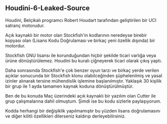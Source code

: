 ## Houdini-6-Leaked-Source

Houdini, Belçikalı programcı Robert Houdart tarafından geliştirilen bir UCI satranç motorudur.

Açık kaynaklı bir motor olan Stockfish'in kodlarının neredeyse birebir kopyası olan (Lisans Kodu Doğrulaması ve birkaç yeni özellik dışında) bir motordur.

Stockfish GNU lisansı ile korunduğundan hiçbir şekilde ticari varlığa veya ürüne dönüştürülemez. Houdini bu kuralı çiğneyerek ticari olarak çıkış yaptı.

Daha sonrasında Stockfish'e çok benzer oyun tarzı ve birkaç yerde verilen açıklar sonucunda bir Stockfish klonu olabilceğinden şüphelenilmiş ve yasal izinler alınarak tersine mühendislik işlemine başlanılmıştır. Yaklaşık 30 kişilik bir grup ile 1 ayda tamamen kaynak koduna dönüştürülmüştür.

Ben de bu konuda Maç üzerindeki açık kaynaklı bir yazılım olan Cutter ile grup çalışmalarına dahil olmuştum. Şimdi ise bu kodu sizlerle paylaşıyorum.

Kodda herhangi bir değişiklik yapılmamıştır bu yüzden lisans doğrulamasını ve diğer kilitli özellikleri dilerseniz kaldırıp derleyebilirsiniz.
